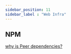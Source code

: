 ```yaml
---
sidebar_position: 11
sidebar_label : "Web Infra"
---
```


## NPM
[why is Peer dependencies?](https://nodejs.org/en/blog/npm/peer-dependencies)
